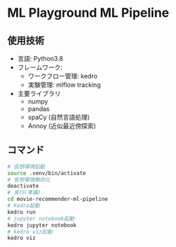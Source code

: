 # ML Playground ML Pipeline

## 使用技術

- 言語: Python3.8
- フレームワーク:
  - ワークフロー管理: kedro
  - 実験管理: mlflow tracking
- 主要ライブラリ
  - numpy
  - pandas
  - spaCy (自然言語処理)
  - Annoy (近似最近傍探索)

## コマンド

```bash
# 仮想環境起動
source .venv/bin/activate
# 仮想環境無効化
deactivate
# 実行(準備)
cd movie-recommender-ml-pipeline
# Kedro起動
kedro run
# jupyter notebook起動
kedro jupyter notebook
# kedro viz起動
kedro viz
```
